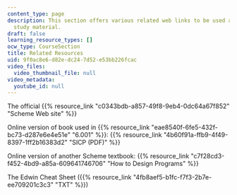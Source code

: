 ```yaml
---
content_type: page
description: This section offers various related web links to be used as additional
  study material.
draft: false
learning_resource_types: []
ocw_type: CourseSection
title: Related Resources
uid: 9f0ac8e6-d82e-dc24-7d52-e53bb226fcac
video_files:
  video_thumbnail_file: null
video_metadata:
  youtube_id: null
---
```

The official {{% resource_link "c0343bdb-a857-49f8-9eb4-0dc64a67f852" "Scheme Web site" %}}

Online version of book used in {{% resource_link "eae8540f-6fe5-432f-bc73-d287e6e4e51e" "6.001" %}}: {{% resource_link "4b60f91a-ffb9-4f49-8397-1ff2b16383d2" "SICP (PDF)" %}}

Online version of another Scheme textbook: {{% resource_link "c7f28cd3-f452-4bd9-a85a-609641746706" "How to Design Programs" %}}

The Edwin Cheat Sheet ({{% resource_link "4fb8aef5-b1fc-f7f3-2b7e-ee709201c3c3" "TXT" %}})